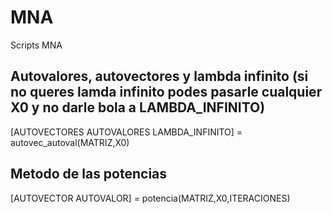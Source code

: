 # MNA
Scripts MNA

## Autovalores, autovectores y lambda infinito (si no queres lamda infinito podes pasarle cualquier X0 y no darle bola a LAMBDA_INFINITO)
[AUTOVECTORES AUTOVALORES LAMBDA_INFINITO] = autovec_autoval(MATRIZ,X0)


## Metodo de las potencias

[AUTOVECTOR AUTOVALOR] = potencia(MATRIZ,X0,ITERACIONES)
